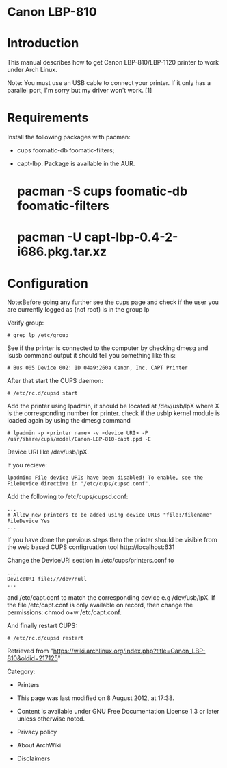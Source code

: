 Canon LBP-810
=============

Introduction
============

This manual describes how to get Canon LBP-810/LBP-1120 printer to work
under Arch Linux.

Note: You must use an USB cable to connect your printer. If it only has
a parallel port, I'm sorry but my driver won't work. [1]

Requirements
============

Install the following packages with pacman:

-   cups foomatic-db foomatic-filters;
-   capt-lbp. Package is available in the AUR.

    # pacman -S cups foomatic-db foomatic-filters
    # pacman -U capt-lbp-0.4-2-i686.pkg.tar.xz

Configuration
=============

Note:Before going any further see the cups page and check if the user
you are currently logged as (not root) is in the group lp

Verify group:

    # grep lp /etc/group

See if the printer is connected to the computer by checking dmesg and
lsusb command output it should tell you something like this:

    # Bus 005 Device 002: ID 04a9:260a Canon, Inc. CAPT Printer

After that start the CUPS daemon:

    # /etc/rc.d/cupsd start

Add the printer using lpadmin, it should be located at /dev/usb/lpX
where X is the corresponding number for printer. check if the usblp
kernel module is loaded again by using the dmesg command

    # lpadmin -p <printer name> -v <device URI> -P /usr/share/cups/model/Canon-LBP-810-capt.ppd -E

Device URI like /dev/usb/lpX.

If you recieve:

    lpadmin: File device URIs have been disabled! To enable, see the FileDevice directive in "/etc/cups/cupsd.conf".

Add the following to /etc/cups/cupsd.conf:

    ...
    # Allow new printers to be added using device URIs "file:/filename"
    FileDevice Yes
    ...

If you have done the previous steps then the printer should be visible
from the web based CUPS configruation tool http://localhost:631

Change the DeviceURI section in /etc/cups/printers.conf to

    ...
    DeviceURI file:///dev/null
    ...

and /etc/capt.conf to match the corresponding device e.g /dev/usb/lpX.
If the file /etc/capt.conf is only available on record, then change the
permissions: chmod o+w /etc/capt.conf.

And finally restart CUPS:

    # /etc/rc.d/cupsd restart

Retrieved from
"https://wiki.archlinux.org/index.php?title=Canon_LBP-810&oldid=217125"

Category:

-   Printers

-   This page was last modified on 8 August 2012, at 17:38.
-   Content is available under GNU Free Documentation License 1.3 or
    later unless otherwise noted.
-   Privacy policy
-   About ArchWiki
-   Disclaimers

